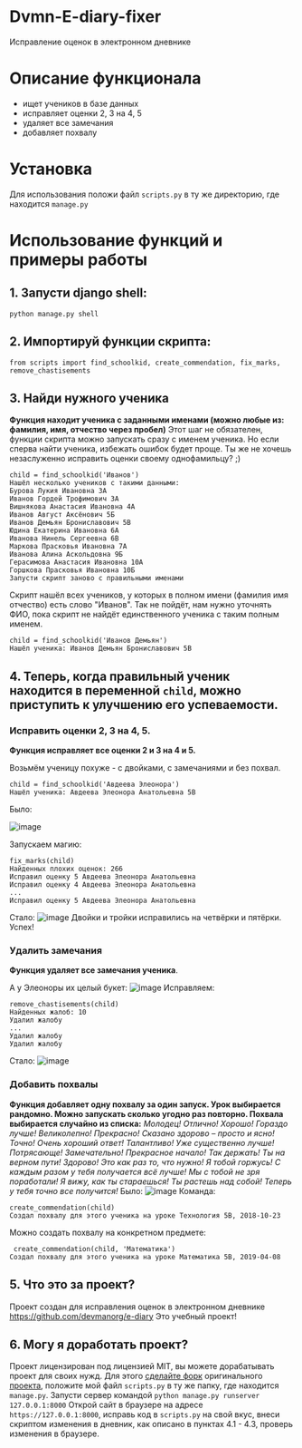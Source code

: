 # Dvmn-E-diary-fixer
Исправление оценок в электронном дневнике

# Описание функционала
* ищет учеников в базе данных
* исправляет оценки 2, 3 на 4, 5
* удаляет все замечания
* добавляет похвалу

# Установка
Для использования положи файл `scripts.py` в ту же директорию, где находится `manage.py`

# Использование функций и примеры работы
## 1. Запусти django shell:
```
python manage.py shell
```

## 2. Импортируй функции скрипта:
```
from scripts import find_schoolkid, create_commendation, fix_marks, remove_chastisements
```

## 3. Найди нужного ученика
**Функция находит ученика с заданными именами (можно любые из: фамилия, имя, отчество через пробел)**
Этот шаг не обязателен, функции скрипта можно запускать сразу с именем ученика. Но если сперва найти ученика, избежать ошибок будет проще. Ты же не хочешь незаслуженно исправить оценки своему однофамильцу? ;)
```
child = find_schoolkid('Иванов')
Нашёл несколько учеников с такими данными:
Бурова Лукия Ивановна 3А
Иванов Гордей Трофимович 3А
Вишнякова Анастасия Ивановна 4А
Иванов Август Аксёнович 5Б
Иванов Демьян Брониславович 5В
Юдина Екатерина Ивановна 6А
Иванова Нинель Сергеевна 6В
Маркова Прасковья Ивановна 7А
Иванова Алина Аскольдовна 9Б
Герасимова Анастасия Ивановна 10А
Горшкова Прасковья Ивановна 10Б
Запусти скрипт заново с правильными именами
```
Скрипт нашёл всех учеников, у которых в полном имени (фамилия имя отчество) есть слово "Иванов". Так не пойдёт, нам нужно уточнять ФИО, пока скрипт не найдёт единственного ученика с таким полным именем.
```
child = find_schoolkid('Иванов Демьян') 
Нашёл ученика: Иванов Демьян Брониславович 5В
```
## 4. Теперь, когда правильный ученик находится в переменной `child`, можно приступить к улучшению его успеваемости.
### Исправить оценки 2, 3 на 4, 5.
**Функция исправляет все оценки 2 и 3 на 4 и 5.**

Возьмём ученицу похуже - с двойками, с замечаниями и без похвал.
```
child = find_schoolkid('Авдеева Элеонора')
Нашёл ученика: Авдеева Элеонора Анатольевна 5В
```

Было:

![image](https://github.com/vdesyatke/Dvmn-E-diary-fixer/assets/72273263/a252ce55-7c8b-442a-9398-8578aeb8b315)

Запускаем магию:
```
fix_marks(child)
Найденных плохих оценок: 266
Исправил оценку 5 Авдеева Элеонора Анатольевна
Исправил оценку 4 Авдеева Элеонора Анатольевна
...
Исправил оценку 5 Авдеева Элеонора Анатольевна
```
Стало: 
![image](https://github.com/vdesyatke/Dvmn-E-diary-fixer/assets/72273263/0ecdd5e0-0fa6-4dd0-8d30-ffba7aef0fd4)
Двойки и тройки исправились на четвёрки и пятёрки. Успех!

### Удалить замечания
**Функция удаляет все замечания ученика**.

А у Элеоноры их целый букет:
![image](https://github.com/vdesyatke/Dvmn-E-diary-fixer/assets/72273263/8e0fd01f-1994-4cc4-9aea-4b18aa7219c9)
Исправляем:
```
remove_chastisements(child)
Найденных жалоб: 10
Удалил жалобу
...
Удалил жалобу
Удалил жалобу
```
Стало:
![image](https://github.com/vdesyatke/Dvmn-E-diary-fixer/assets/72273263/f70b464c-11dc-49d5-89ac-1cf90ec3cf98)

### Добавить похвалы
**Функция добавляет одну похвалу за один запуск. Урок выбирается рандомно. Можно запускать сколько угодно раз повторно. 
Похвала выбирается случайно из списка:**
_Молодец! Отлично! Хорошо! Гораздо лучше! Великолепно! Прекрасно! Сказано здорово – просто и ясно! Точно! Очень хороший ответ! Талантливо! Уже существенно лучше! Потрясающе! Замечательно! Прекрасное начало! Так держать! Ты на верном пути! Здорово! Это как раз то, что нужно! Я тобой горжусь! С каждым разом у тебя получается всё лучше! Мы с тобой не зря поработали! Я вижу, как ты стараешься! Ты растешь над собой! Теперь у тебя точно все получится!_
Было: 
![image](https://github.com/vdesyatke/Dvmn-E-diary-fixer/assets/72273263/f70b464c-11dc-49d5-89ac-1cf90ec3cf98)
Команда:
```
create_commendation(child)
Создал похвалу для этого ученика на уроке Технология 5В, 2018-10-23
```
Можно создать похвалу на конкретном предмете:
```
 create_commendation(child, 'Математика')   
Создал похвалу для этого ученика на уроке Математика 5В, 2019-04-08
```

## 5. Что это за проект?
Проект создан для исправления оценок в электронном дневнике https://github.com/devmanorg/e-diary
Это учебный проект!

## 6. Могу я доработать проект?
Проект лицензирован под лицензией MIT, вы можете дорабатывать проект для своих нужд.
Для этого [сделайте форк](https://docs.github.com/en/pull-requests/collaborating-with-pull-requests/working-with-forks/fork-a-repo) оригинального [проекта](https://github.com/devmanorg/e-diary), положите мой файл `scripts.py` в ту же папку, где находится `manage.py`.
Запусти сервер командой
```python manage.py runserver 127.0.0.1:8000```
Открой сайт в браузере на адресе `https://127.0.0.1:8000`, исправь код в `scripts.py` на свой вкус, внеси скриптом изменения в дневник, как описано в пунктах 4.1 - 4.3, проверь изменения в браузере.
